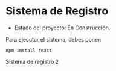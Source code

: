 <h1>Sistema de Registro</h1>

- Estado del proyecto: En Construcción.

Para ejecutar el sistema, debes poner:

```npm install react```

Sistema de registro 2
